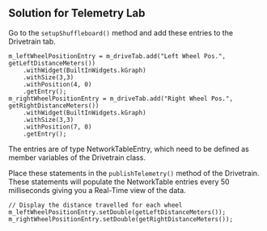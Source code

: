## Solution for Telemetry Lab 
Go to the `setupShuffleboard()` method and add these entries to the Drivetrain tab.  

    m_leftWheelPositionEntry = m_driveTab.add("Left Wheel Pos.", getLeftDistanceMeters())
        .withWidget(BuiltInWidgets.kGraph)      
        .withSize(3,3)  
        .withPosition(4, 0)
        .getEntry();  
    m_rightWheelPositionEntry = m_driveTab.add("Right Wheel Pos.", getRightDistanceMeters())
        .withWidget(BuiltInWidgets.kGraph)      
        .withSize(3,3)
        .withPosition(7, 0)
        .getEntry(); 

The entries are of type NetworkTableEntry, which need to be defined as member variables of the Drivetrain class. 

Place these statements in the `publishTelemetry()` method of the Drivetrain.  These statements will populate the NetworkTable entries every 50 milliseconds giving you a Real-Time view of the data. 

    // Display the distance travelled for each wheel
    m_leftWheelPositionEntry.setDouble(getLeftDistanceMeters());
    m_rightWheelPositionEntry.setDouble(getRightDistanceMeters()); 